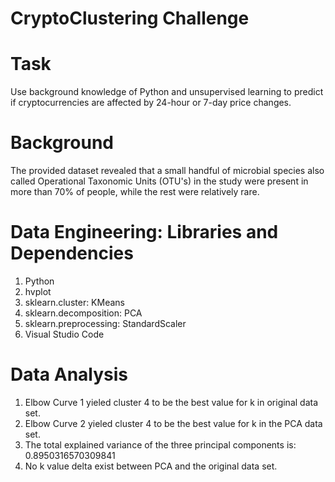 # CryptoClustering Challenge

# Task
Use background knowledge of Python and unsupervised learning to predict if cryptocurrencies are affected by 24-hour or 7-day price changes.

# Background
The provided dataset revealed that a small handful of microbial species also called Operational Taxonomic Units (OTU's) in the study
were present in more than 70% of people, while the rest were relatively rare.

# Data Engineering: Libraries and Dependencies
  1. Python
  2. hvplot
  3. sklearn.cluster: KMeans
  4. sklearn.decomposition: PCA
  5. sklearn.preprocessing: StandardScaler
  6. Visual Studio Code

# Data Analysis
1. Elbow Curve 1 yieled cluster 4 to be the best value for k in original data set.
2. Elbow Curve 2 yieled cluster 4 to be the best value for k in the PCA data set.
2. The total explained variance of the three principal components is: 0.8950316570309841
3. No k value delta exist between PCA and the original data set.
